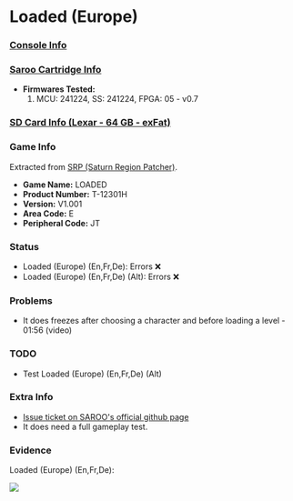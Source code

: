 # Loaded (Europe)

### [Console Info](../../../../../Info/Consoles/VA13/README.md)

### [Saroo Cartridge Info](../../../../../Info/Cartridges/GuangzhouSanStarOnlineShop/1.6/README.md)

- <b>Firmwares Tested:</b>
  1. MCU: 241224, SS: 241224, FPGA: 05 - v0.7

### [SD Card Info (Lexar - 64 GB - exFat)](../../../../../Info/SdCards/Lexar/64GB/exfat/README.md)

### Game Info

Extracted from [SRP (Saturn Region Patcher)](https://segaxtreme.net/resources/saturn-region-patcher.81/download).

- <b>Game Name:</b> LOADED
- <b>Product Number:</b> T-12301H
- <b>Version:</b> V1.001
- <b>Area Code:</b> E
- <b>Peripheral Code:</b> JT

### Status

- Loaded (Europe) (En,Fr,De): Errors :x:
- Loaded (Europe) (En,Fr,De) (Alt): Errors :x:

### Problems

- It does freezes after choosing a character and before loading a level - 01:56 (video)

### TODO

- Test Loaded (Europe) (En,Fr,De) (Alt)

### Extra Info

- [Issue ticket on SAROO's official github page](https://github.com/tpunix/SAROO/issues/296)
- It does need a full gameplay test.

### Evidence

Loaded (Europe) (En,Fr,De):

[![](https://img.youtube.com/vi/YUmVo4TNE9g/0.jpg)](https://www.youtube.com/watch?v=YUmVo4TNE9g)
